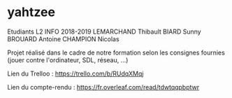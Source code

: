 # yahtzee
Etudiants L2 INFO 2018-2019
LEMARCHAND Thibault
BIARD Sunny
BROUARD Antoine
CHAMPION Nicolas

Projet réalisé dans le cadre de notre formation selon les consignes fournies (jouer contre l'ordinateur, SDL, réseau, ...)

Lien du Trelloo : https://trello.com/b/RUdqXMqj

Lien du compte-rendu : https://fr.overleaf.com/read/tdwtqqpbptwr
